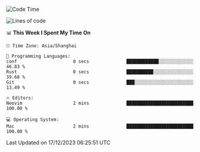 <!--START_SECTION:waka-->
![Code Time](http://img.shields.io/badge/Code%20Time-1%2C765%20hrs%2025%20mins-blue)

![Lines of code](https://img.shields.io/badge/From%20Hello%20World%20I%27ve%20Written-284.3%20thousand%20lines%20of%20code-blue)

📊 **This Week I Spent My Time On** 

```text
🕑︎ Time Zone: Asia/Shanghai

💬 Programming Languages: 
conf                     0 secs              ████████████░░░░░░░░░░░░░   46.83 % 
Rust                     0 secs              ██████████░░░░░░░░░░░░░░░   39.68 % 
Git                      0 secs              ███░░░░░░░░░░░░░░░░░░░░░░   13.49 % 

🔥 Editors: 
Neovim                   2 mins              █████████████████████████   100.00 % 

💻 Operating System: 
Mac                      2 mins              █████████████████████████   100.00 % 
```


 Last Updated on 17/12/2023 06:25:51 UTC
<!--END_SECTION:waka-->
